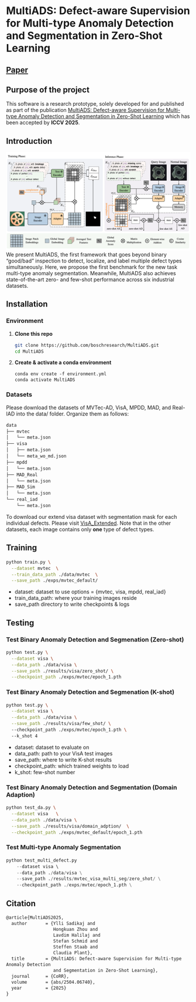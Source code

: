 


<!-- <p align="center">
  <img src="images/anomaly_inspection2.png" alt="Anomaly segmentation intro" width="400px"/>
</p> -->
# MultiADS: Defect-aware Supervision for Multi-type Anomaly Detection and Segmentation in Zero-Shot Learning
## [Paper](https://arxiv.org/abs/2504.06740) 


## Purpose of the project
This software is a research prototype, solely developed for and published as part of the publication [MultiADS: Defect-aware Supervision for Multi-type Anomaly Detection and Segmentation in Zero-Shot Learning](https://arxiv.org/abs/2504.06740) which has been accepted by **ICCV 2025**.

## Introduction
![alt text](images/architecture.png)
We present MultiADS, the first framework that goes beyond binary “good/bad” inspection to detect, localize, and label multiple defect types simultaneously. Here, we propose the first benchmark for the new task multi-type anomaly segmentation. Meanwhile, MultiADS also achieves state-of-the-art zero- and few-shot performance across six industrial datasets.


## Installation
### Environment
1. **Clone this repo**  
   ```bash
   git clone https://github.com/boschresearch/MultiADS.git
   cd MultiADS
   ```
2. **Create & activate a conda environment**
    ```bach
    conda env create -f environment.yml
    conda activate MultiADS
    ```
### Datasets
Please download the datasets of MVTec-AD, VisA, MPDD, MAD, and Real-IAD into the data/ folder. Organize them as follows:
```bash
data
├── mvtec
│   └── meta.json
├── visa
│   ├── meta.json
│   └── meta_wo_md.json
├── mpdd
│   └── meta.json
├── MAD_Real
│   └── meta.json
├── MAD_Sim
│   └── meta.json
└── real_iad
    └── meta.json
```
To download our extend visa dataset with segmentation mask for each individual defects. Please visit [VisA_Extended](https://huggingface.co/datasets/zhKingg/VisA_Extended/). Note that in the other datasets, each image contains only **one** type of defect types.

## Training
```bash
python train.py \
  --dataset mvtec  \
  --train_data_path ./data/mvtec  \
  --save_path ./exps/mvtec_default/  
```
- dataset: dataset to use options = {mvtec, visa, mpdd, real_iad}
- train_data_path: where your training images reside  
- save_path  directory to write checkpoints & logs  

## Testing
### Test Binary Anomaly Detection and Segmenation (Zero-shot)
```bash
python test.py \
  --dataset visa \
  --data_path ./data/visa \
  --save_path ./results/visa/zero_shot/ \
  --checkpoint_path ./exps/mvtec/epoch_1.pth 
```
### Test Binary Anomaly Detection and Segmenation (K-shot)
```bash
python test.py \
  --dataset visa \
  --data_path ./data/visa \
  --save_path ./results/visa/few_shot/ \  
  --checkpoint_path ./exps/mvtec/epoch_1.pth \ 
  --k_shot 4 
```
- dataset: dataset to evaluate on
- data_path: path to your VisA test images  
- save_path: where to write K-shot results
- checkpoint_path: which trained weights to load 
- k_shot: few-shot number

### Test Binary Anomaly Detection and Segmentation (Domain Adaption)
```bash
python test_da.py \
  --dataset visa   \
  --data_path ./data/visa \
  --save_path ./results/visa/domain_adption/  \
  --checkpoint_path ./exps/mvtec_default/epoch_1.pth 
```
### Test Multi-type Anomaly Segmentation
```python
python test_multi_defect.py 
    --dataset visa \               
    --data_path ./data/visa \
    --save_path ./results/mvtec_visa_multi_seg/zero_shot/ \
    --checkpoint_path ./exps/mvtec/epoch_1.pth \
```

## Citation
```
@article{MultiADS2025,
  author       = {Ylli Sadikaj and
                  Hongkuan Zhou and
                  Lavdim Halilaj and
                  Stefan Schmid and
                  Steffen Staab and
                  Claudia Plant},
  title        = {MultiADS: Defect-aware Supervision for Multi-type Anomaly Detection
                  and Segmentation in Zero-Shot Learning},
  journal      = {CoRR},
  volume       = {abs/2504.06740},
  year         = {2025}
}
```
